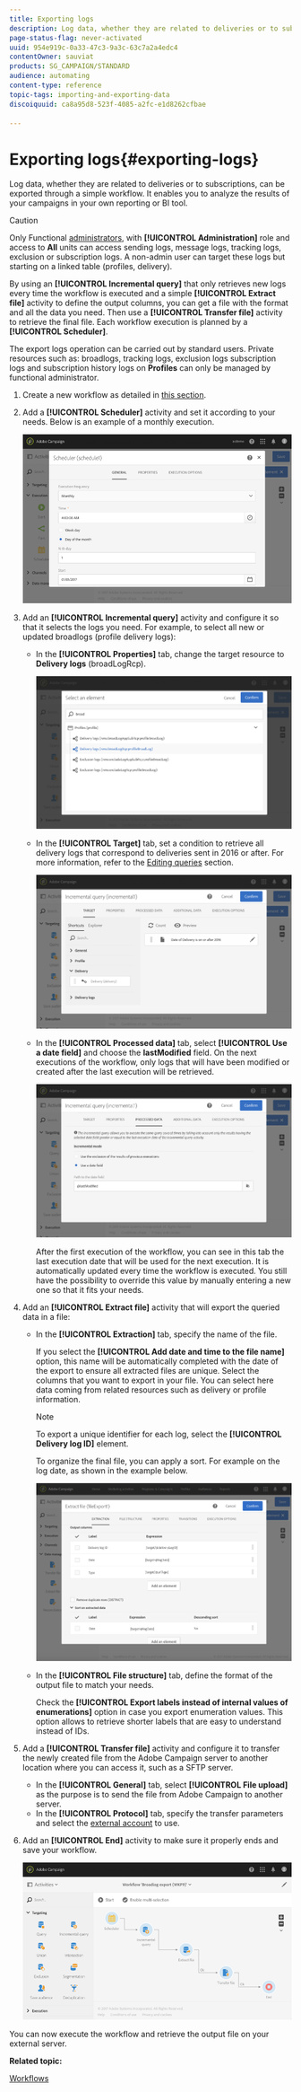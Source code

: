 ```yaml
---
title: Exporting logs
description: Log data, whether they are related to deliveries or to subscriptions, can be exported through a simple workflow.
page-status-flag: never-activated
uuid: 954e919c-0a33-47c3-9a3c-63c7a2a4edc4
contentOwner: sauviat
products: SG_CAMPAIGN/STANDARD
audience: automating
content-type: reference
topic-tags: importing-and-exporting-data
discoiquuid: ca8a95d8-523f-4085-a2fc-e1d8262cfbae

---
```


# Exporting logs{#exporting-logs}

Log data, whether they are related to deliveries or to subscriptions, can be exported through a simple workflow. It enables you to analyze the results of your campaigns in your own reporting or BI tool.

>[!CAUTION]
>
>Only Functional [administrators](../../administration/using/users-management.md#functional-administrators), with **[!UICONTROL Administration]** role and access to **All** units can access sending logs, message logs, tracking logs, exclusion or subscription logs. A non-admin user can target these logs but starting on a linked table (profiles, delivery).

By using an **[!UICONTROL Incremental query]** that only retrieves new logs every time the workflow is executed and a simple **[!UICONTROL Extract file]** activity to define the output columns, you can get a file with the format and all the data you need. Then use a **[!UICONTROL Transfer file]** activity to retrieve the final file. Each workflow execution is planned by a **[!UICONTROL Scheduler]**.

The export logs operation can be carried out by standard users. Private resources such as: broadlogs, tracking logs, exclusion logs subscription logs and subscription history logs on **Profiles** can only be managed by functional administrator.

1. Create a new workflow as detailed in [this section](../../automating/using/building-a-workflow.md#creating-a-workflow).
1. Add a **[!UICONTROL Scheduler]** activity and set it according to your needs. Below is an example of a monthly execution.

   ![](assets/export_logs_scheduler.png)

1. Add an **[!UICONTROL Incremental query]** activity and configure it so that it selects the logs you need. For example, to select all new or updated broadlogs (profile delivery logs):

    * In the **[!UICONTROL Properties]** tab, change the target resource to **Delivery logs** (broadLogRcp).
    
      ![](assets/export_logs_query_properties.png)

    * In the **[!UICONTROL Target]** tab, set a condition to retrieve all delivery logs that correspond to deliveries sent in 2016 or after. For more information, refer to the [Editing queries](../../automating/using/editing-queries.md#creating-queries) section.
    
      ![](assets/export_logs_query_target.png)

    * In the **[!UICONTROL Processed data]** tab, select **[!UICONTROL Use a date field]** and choose the **lastModified** field. On the next executions of the workflow, only logs that will have been modified or created after the last execution will be retrieved.
    
      ![](assets/export_logs_query_processeddata.png)

      After the first execution of the workflow, you can see in this tab the last execution date that will be used for the next execution. It is automatically updated every time the workflow is executed. You still have the possibility to override this value by manually entering a new one so that it fits your needs.

1. Add an **[!UICONTROL Extract file]** activity that will export the queried data in a file:

    * In the **[!UICONTROL Extraction]** tab, specify the name of the file.
    
      If you select the **[!UICONTROL Add date and time to the file name]** option, this name will be automatically completed with the date of the export to ensure all extracted files are unique. Select the columns that you want to export in your file. You can select here data coming from related resources such as delivery or profile information.

      >[!NOTE]
      >
      >To export a unique identifier for each log, select the **[!UICONTROL Delivery log ID]** element.
      
      To organize the final file, you can apply a sort. For example on the log date, as shown in the example below.
    
      ![](assets/export_logs_extractfile_extraction.png)

    * In the **[!UICONTROL File structure]** tab, define the format of the output file to match your needs.

      Check the **[!UICONTROL Export labels instead of internal values of enumerations]** option in case you export enumeration values. This option allows to retrieve shorter labels that are easy to understand instead of IDs.

1. Add a **[!UICONTROL Transfer file]** activity and configure it to transfer the newly created file from the Adobe Campaign server to another location where you can access it, such as a SFTP server.

    * In the **[!UICONTROL General]** tab, select **[!UICONTROL File upload]** as the purpose is to send the file from Adobe Campaign to another server.
    * In the **[!UICONTROL Protocol]** tab, specify the transfer parameters and select the [external account](../../administration/using/external-accounts.md#creating-an-external-account) to use.

1. Add an **[!UICONTROL End]** activity to make sure it properly ends and save your workflow.

   ![](assets/export_logs_example_workflow.png)

You can now execute the workflow and retrieve the output file on your external server.

**Related topic:**

[Workflows](../../automating/using/get-started-workflows.md)
